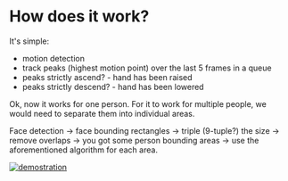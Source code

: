 # How does it work?
It's simple:
- motion detection
- track peaks (highest motion point) over the last 5 frames in a queue
- peaks strictly ascend? - hand has been raised
- peaks strictly descend? - hand has been lowered

Ok, now it works for one person. For it to work for multiple people, we would need to separate them into individual areas.

Face detection -> face bounding rectangles -> triple (9-tuple?) the size -> remove overlaps -> you got some person bounding areas -> use the aforementioned algorithm for each area.

[![demostration](http://img.youtube.com/vi/LFfiU21jzaU/0.jpg)](https://youtu.be/LFfiU21jzaU)
